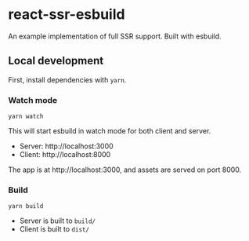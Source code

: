 # react-ssr-esbuild

An example implementation of full SSR support. Built with esbuild.

## Local development

First, install dependencies with `yarn`.

### Watch mode

```
yarn watch
```

This will start esbuild in watch mode for both client and server.

- Server: http://localhost:3000
- Client: http://localhost:8000

The app is at http://localhost:3000, and assets are served on port 8000.

### Build

```
yarn build
```

- Server is built to `build/`
- Client is built to `dist/`

